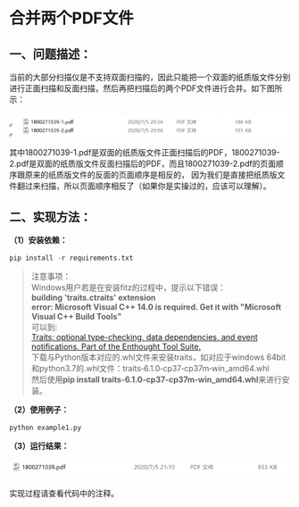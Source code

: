 # 合并两个PDF文件
## 一、问题描述：
当前的大部分扫描仪是不支持双面扫描的，因此只能把一个双面的纸质版文件分别进行正面扫描和反面扫描，然后再把扫描后的两个PDF文件进行合并。如下图所示：  

![image_1](https://github.com/MaoningGuan/pdf-merging/blob/master/test1/example1.png)  

其中1800271039-1.pdf是双面的纸质版文件正面扫描后的PDF，1800271039-2.pdf是双面的纸质版文件反面扫描后的PDF，而且1800271039-2.pdf的页面顺序跟原来的纸质版文件的反面的页面顺序是相反的，
因为我们是直接把纸质版文件翻过来扫描，所以页面顺序相反了（如果你是实操过的，应该可以理解）。

## 二、实现方法：
**（1）安装依赖：**
```python
pip install -r requirements.txt
```
> 注意事项：  
Windows用户若是在安装fitz的过程中，提示以下错误：  
**building 'traits.ctraits' extension  
error: Microsoft Visual C++ 14.0 is required. Get it with "Microsoft Visual C++ Build Tools"**  
可以到:  
[Traits: optional type-checking, data dependencies, and event notifications.
Part of the Enthought Tool Suite.](https://www.lfd.uci.edu/~gohlke/pythonlibs/#traits)  
下载与Python版本对应的.whl文件来安装traits，如对应于windows 64bit和python3.7的.whl文件：traits‑6.1.0‑cp37‑cp37m‑win_amd64.whl  
然后使用**pip install traits‑6.1.0‑cp37‑cp37m‑win_amd64.whl**来进行安装。

**（2）使用例子：**
```python
python example1.py
```
**（3）运行结果：**

![image_1](https://github.com/MaoningGuan/pdf-merging/blob/master/test2/example1.png)  

实现过程请查看代码中的注释。
